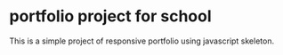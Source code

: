 # portfolio project for school
This is a simple project of responsive portfolio using javascript skeleton.
